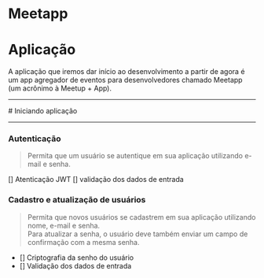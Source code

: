 # Meetapp

<h1>Aplicação</h1>

<p>A aplicação que iremos dar início ao desenvolvimento a partir de agora é um app agregador de eventos para desenvolvedores chamado Meetapp (um acrônimo à Meetup + App).</p>
<hr>
# Iniciando aplicação
<hr>

<h3>Autenticação</h3>

> Permita que um usuário se autentique em sua aplicação utilizando e-mail e senha.

[] Atenticação JWT
[] validação dos dados de entrada

<h3>Cadastro e atualização de usuários</h3>

> Permita que novos usuários se cadastrem em sua aplicação utilizando nome, e-mail e senha. <br>
> Para atualizar a senha, o usuário deve também enviar um campo de confirmação com a mesma senha.

- [] Criptografia da senho do usuário
- [] Validação dos dados de entrada
